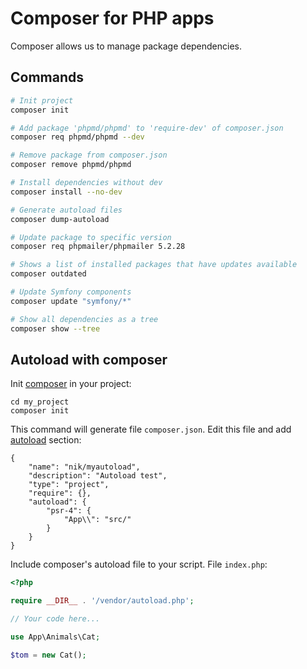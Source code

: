 # Composer for PHP apps

Composer allows us to manage package dependencies.

## Commands

```bash
# Init project
composer init

# Add package 'phpmd/phpmd' to 'require-dev' of composer.json
composer req phpmd/phpmd --dev

# Remove package from composer.json
composer remove phpmd/phpmd

# Install dependencies without dev
composer install --no-dev

# Generate autoload files
composer dump-autoload

# Update package to specific version
composer req phpmailer/phpmailer 5.2.28

# Shows a list of installed packages that have updates available
composer outdated

# Update Symfony components
composer update "symfony/*"

# Show all dependencies as a tree 
composer show --tree
```

## Autoload with composer

Init [composer](https://getcomposer.org/) in your project:

```
cd my_project
composer init
```

This command will generate file `composer.json`. 
Edit this file and add [autoload](https://getcomposer.org/doc/04-schema.md#psr-4) section:

```
{
    "name": "nik/myautoload",
    "description": "Autoload test",
    "type": "project",
    "require": {},
    "autoload": {
        "psr-4": {
            "App\\": "src/"
        }
    }
}
```

Include composer's autoload file to your script. File `index.php`:

```php
<?php

require __DIR__ . '/vendor/autoload.php';

// Your code here...

use App\Animals\Cat;

$tom = new Cat();
```

